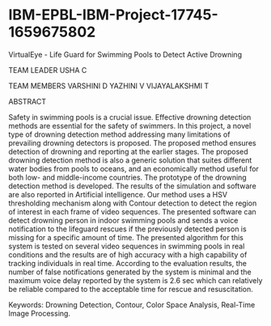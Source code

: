 # IBM-EPBL-IBM-Project-17745-1659675802

VirtualEye - Life Guard for Swimming Pools to Detect Active Drowning

TEAM LEADER
USHA C

TEAM MEMBERS 
VARSHINI D
YAZHINI V
VIJAYALAKSHMI T




 ABSTRACT
 
Safety in swimming pools is a crucial issue. Effective drowning detection methods are essential for the safety of swimmers. In this project, a novel type of drowning detection method addressing many limitations of prevailing drowning detectors is proposed. The proposed method ensures detection of drowning and reporting at the earlier stages. The proposed drowning detection method is also a generic solution that suites different water bodies from pools to oceans, and an economically method useful for both low- and middle-income countries. The prototype of the drowning detection method is developed. The results of the simulation and software are also reported in Artificial intelligence. Our method uses a HSV thresholding mechanism along with Contour detection to detect the region of interest in each frame of video sequences. The presented software can detect drowning person in indoor swimming pools and sends a voice notification to the lifeguard rescues if the previously detected person is missing for a specific amount of time. The presented algorithm for this system is tested on several video sequences in swimming pools in real conditions and the results are of high accuracy with a high capability of tracking individuals in real time. According to the evaluation results, the number of false notifications generated by the system is minimal and the maximum voice delay reported by the system is 2.6 sec which can relatively be reliable compared to the acceptable time for rescue and resuscitation. 


Keywords: Drowning Detection, Contour, Color Space Analysis, Real-Time Image Processing.
